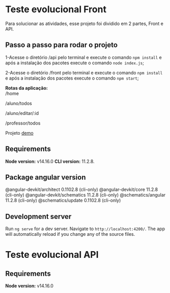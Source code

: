 # Teste evolucional Front
Para solucionar as atividades, esse projeto foi dividido em 2 partes, Front e API.

## Passo a passo para rodar o projeto
1-Acesse o diretório /api pelo terminal e execute o comando `npm install` e após a instalação dos pacotes execute o comando `node index.js`;

2-Acesse o diretório /front pelo terminal e execute o comando `npm install` e após a instalação dos pacotes execute o comando `npm start`;

**Rotas da aplicação:**    
/home

/aluno/todos

/aluno/editar/:id

/professor/todos

Projeto [demo](http://castrotecnologia.com.br/projetos/teste-evolucional)

## Requirements
**Node version:** v14.16.0
**CLI version:** 11.2.8.

## Package angular version
@angular-devkit/architect    0.1102.8 (cli-only)
@angular-devkit/core         11.2.8 (cli-only)
@angular-devkit/schematics   11.2.8 (cli-only)
@schematics/angular          11.2.8 (cli-only)
@schematics/update           0.1102.8 (cli-only)

## Development server
Run `ng serve` for a dev server. Navigate to `http://localhost:4200/`. The app will automatically reload if you change any of the source files.

# Teste evolucional API

## Requirements
**Node version:** v14.16.0
